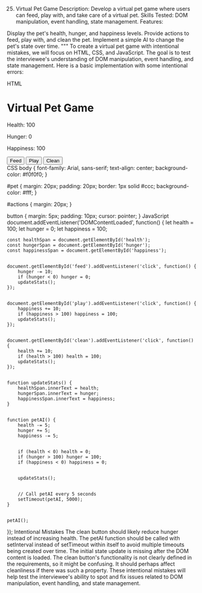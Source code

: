 25. Virtual Pet Game
Description: Develop a virtual pet game where users can feed, play with, and take care of a virtual pet. Skills Tested: DOM manipulation, event handling, state management. Features:

Display the pet's health, hunger, and happiness levels.
Provide actions to feed, play with, and clean the pet.
Implement a simple AI to change the pet's state over time. """
To create a virtual pet game with intentional mistakes, we will focus on HTML, CSS, and JavaScript. The goal is to test the interviewee's understanding of DOM manipulation, event handling, and state management. Here is a basic implementation with some intentional errors:

HTML
<!DOCTYPE html>
<html lang="en">
<head>
    <meta charset="UTF-8">
    <meta name="viewport" content="width=device-width, initial-scale=1.0">
    <title>Virtual Pet Game</title>
    <link rel="stylesheet" href="styles.css">
</head>
<body>
    <h1>Virtual Pet Game</h1>
    <div id="pet">
        <p>Health: <span id="health">100</span></p>
        <p>Hunger: <span id="hunger">0</span></p>
        <p>Happiness: <span id="happiness">100</span></p>
    </div>
    <div id="actions">
        <button id="feed">Feed</button>
        <button id="play">Play</button>
        <button id="clean">Clean</button>
    </div>
    <script src="script.js"></script>
</body>
</html>
CSS
body {
    font-family: Arial, sans-serif;
    text-align: center;
    background-color: #f0f0f0;
}


#pet {
    margin: 20px;
    padding: 20px;
    border: 1px solid #ccc;
    background-color: #fff;
}


#actions {
    margin: 20px;
}


button {
    margin: 5px;
    padding: 10px;
    cursor: pointer;
}
JavaScript
document.addEventListener('DOMContentLoaded', function() {
    let health = 100;
    let hunger = 0;
    let happiness = 100;


    const healthSpan = document.getElementById('health');
    const hungerSpan = document.getElementById('hunger');
    const happinessSpan = document.getElementById('happiness');


    document.getElementById('feed').addEventListener('click', function() {
        hunger -= 10;
        if (hunger < 0) hunger = 0;
        updateStats();
    });


    document.getElementById('play').addEventListener('click', function() {
        happiness += 10;
        if (happiness > 100) happiness = 100;
        updateStats();
    });


    document.getElementById('clean').addEventListener('click', function() {
        health += 10;
        if (health > 100) health = 100;
        updateStats();
    });


    function updateStats() {
        healthSpan.innerText = health;
        hungerSpan.innerText = hunger;
        happinessSpan.innerText = happiness;
    }


    function petAI() {
        health -= 5;
        hunger += 5;
        happiness -= 5;


        if (health < 0) health = 0;
        if (hunger > 100) hunger = 100;
        if (happiness < 0) happiness = 0;


        updateStats();


        // Call petAI every 5 seconds
        setTimeout(petAI, 5000);
    }


    petAI();
});
Intentional Mistakes
The clean button should likely reduce hunger instead of increasing health.
The petAI function should be called with setInterval instead of setTimeout within itself to avoid multiple timeouts being created over time.
The initial state update is missing after the DOM content is loaded.
The clean button's functionality is not clearly defined in the requirements, so it might be confusing. It should perhaps affect cleanliness if there was such a property.
These intentional mistakes will help test the interviewee's ability to spot and fix issues related to DOM manipulation, event handling, and state management.
